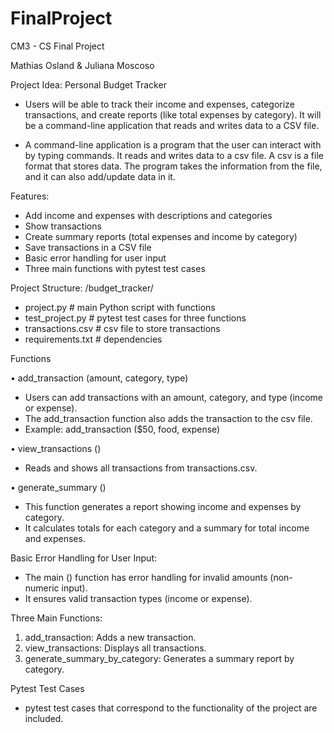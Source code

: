 # FinalProject

CM3 - CS Final Project 

Mathias Osland & Juliana Moscoso

Project Idea: Personal Budget Tracker

- Users will be able to track their income and expenses, categorize transactions, and create reports (like total expenses by category). It will be a command-line application that reads and writes data to a CSV file.

- A command-line application is a program that the user can interact with by typing commands. It reads and writes data to a csv file. A csv is a file format that stores data. The program takes the information from the file, and it can also add/update data in it.

Features:
- Add income and expenses with descriptions and categories
- Show transactions
- Create summary reports (total expenses and income by category)
- Save transactions in a CSV file 
- Basic error handling for user input
- Three main functions with pytest test cases

Project Structure:
/budget_tracker/
 - project.py          # main Python script with functions
 - test_project.py     # pytest test cases for three functions
 - transactions.csv    # csv file to store transactions
 - requirements.txt    # dependencies 

Functions 

• add_transaction (amount, category, type)
  - Users can add transactions with an amount, category, and type (income or expense).
 -  The add_transaction function also adds the transaction to the csv file.
  - Example: add_transaction ($50, food, expense)

• view_transactions ()
  - Reads and shows all transactions from transactions.csv.

• generate_summary ()
  - This function generates a report showing income and expenses by category.
  - It calculates totals for each category and a summary for total income and expenses.

Basic Error Handling for User Input:
- The main () function has error handling for invalid amounts (non-numeric input).
- It ensures valid transaction types (income or expense).

Three Main Functions:
  1. add_transaction: Adds a new transaction.
  2. view_transactions: Displays all transactions.
  3. generate_summary_by_category: Generates a summary report by category.

Pytest Test Cases 
- pytest test cases that correspond to the functionality of the project are included. 
